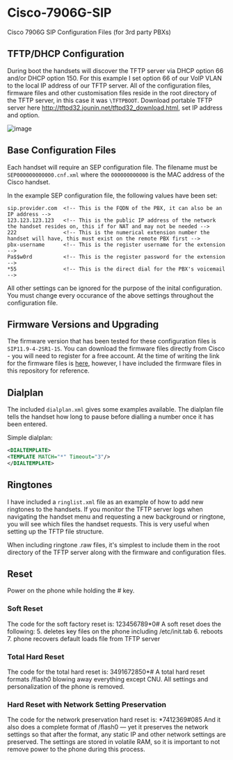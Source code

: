 # Cisco-7906G-SIP
Cisco 7906G SIP Configuration Files (for 3rd party PBXs)

## TFTP/DHCP Configuration

During boot the handsets will discover the TFTP server via DHCP option 66 and/or DHCP option 150. For this example I set option 66 of our VoIP VLAN to the local IP address of our TFTP server. All of the configuration files, firmware files and other customisation files reside in the root directory of the TFTP server, in this case it was `\TFTPBOOT`. Download portable TFTP server here http://tftpd32.jounin.net/tftpd32_download.html, set IP address and option.

![image](https://user-images.githubusercontent.com/78740726/206427679-10181ef1-ced4-49dd-b59c-5a42435e2cee.png)


## Base Configuration Files

Each handset will require an SEP configuration file. The filename must be `SEP000000000000.cnf.xml` where the `000000000000` is the MAC address of the Cisco handset.

In the example SEP configuration file, the following values have been set:

    sip.provider.com  <!-- This is the FQDN of the PBX, it can also be an IP address -->
    123.123.123.123   <!-- This is the public IP address of the network the handset resides on, this if for NAT and may not be needed -->
    222               <!-- This is the numerical extension number the handset will have, this must exist on the remote PBX first -->
    pbx-username      <!-- This is the register username for the extension -->
    Pa$$w0rd          <!-- This is the register password for the extension -->
    *55               <!-- This is the direct dial for the PBX's voicemail -->
    
All other settings can be ignored for the purpose of the inital configuration. You must change every occurance of the above settings throughout the configuration file.

## Firmware Versions and Upgrading

The firmware version that has been tested for these configuration files is `SIP11.9-4-2SR1-1S`. You can download the firmware files directly from Cisco - you will need to register for a free account. At the time of writing the link for the firmware files is [here](https://software.cisco.com/download/release.html?mdfid=280607214&softwareid=282074288&os=&release=9.4(2)SR3&relind=AVAILABLE&rellifecycle=&reltype=latest&i=!pp), however, I have included the firmware files in this repository for reference.

## Dialplan

The included `dialplan.xml` gives some examples available. The dialplan file tells the handset how long to pause before dialling a number once it has been entered.

Simple dialplan:
```xml
<DIALTEMPLATE>
<TEMPLATE MATCH="*" Timeout="3"/>
</DIALTEMPLATE>
```

## Ringtones

I have included a `ringlist.xml` file as an example of how to add new ringtones to the handsets. If you monitor the TFTP server logs when navigating the handset menu and requesting a new background or ringtone, you will see which files the handset requests. This is very useful when setting up the TFTP file structure.

When including ringtone .raw files, it's simplest to include them in the root directory of the TFTP server along with the firmware and configuration files.

## Reset

Power on the phone while holding the # key.

### Soft Reset

The code for the soft factory reset is: 123456789*0#
A soft reset does the following:
5. deletes key files on the phone including /etc/init.tab
6. reboots
7. phone recovers default loads file from TFTP server

### Total Hard Reset

The code for the total hard reset is: 3491672850*#
A total hard reset formats /flash0 blowing away everything except CNU. All settings and personalization of the phone is removed.

### Hard Reset with Network Setting Preservation

The code for the network preservation hard reset is: *7412369#085
And it also does a complete format of /flash0 — yet it preserves the network settings so that after the format, any static IP and other network settings are preserved. The settings are stored in volatile RAM, so it is important to not remove power to the phone during this process.



